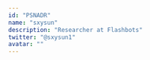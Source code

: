 ```yaml
---
id: "PSNADR"
name: "sxysun"
description: "Researcher at Flashbots"
twitter: "@sxysun1"
avatar: ""
---
```

